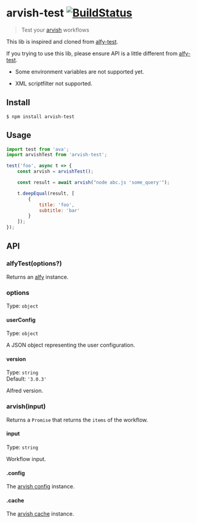 # arvish-test [![BuildStatus](https://api.travis-ci.com/jopemachine/arvish-test.svg)](https://www.npmjs.com/package/arvish-test)

> Test your [arvish](https://github.com/jopemachine/arvish) workflows

This lib is inspired and cloned from [alfy-test](https://github.com/SamVerschueren/alfy-test).

If you trying to use this lib, please ensure API is a little different from [alfy-test](https://github.com/SamVerschueren/alfy-test).

* Some environment variables are not supported yet.

* XML scriptfilter not supported.


## Install

```
$ npm install arvish-test
```

## Usage

```js
import test from 'ava';
import arvishTest from 'arvish-test';

test('foo', async t => {
	const arvish = arvishTest();

	const result = await arvish("node abc.js 'some_query'");

	t.deepEqual(result, [
		{
			title: 'foo',
			subtitle: 'bar'
		}
	]);
});
```

## API

### alfyTest(options?)

Returns an [alfy](#alfyinput) instance.

### options

Type: `object`

#### userConfig

Type: `object`

A JSON object representing the user configuration.

#### version

Type: `string`\
Default: `'3.0.3'`

Alfred version.

### arvish(input)

Returns a `Promise` that returns the `items` of the workflow.

#### input

Type: `string`

Workflow input.

#### .config

The [arvish config](https://github.com/jopemachine/arvish) instance.

#### .cache

The [arvish cache](https://github.com/jopemachine/arvish) instance.
